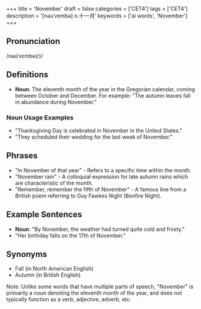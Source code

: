 +++
title = 'November'
draft = false
categories = ['CET4']
tags = ['CET4']
description = '[nəuˈvembə] n.十一月'
keywords = ['ai words', 'November']
+++

## Pronunciation
/nəʊˈvɛmbə(r)/

## Definitions
- **Noun**: The eleventh month of the year in the Gregorian calendar, coming between October and December. For example: "The autumn leaves fall in abundance during November."

### Noun Usage Examples
- "Thanksgiving Day is celebrated in November in the United States."
- "They scheduled their wedding for the last week of November."

## Phrases
- "In November of that year" - Refers to a specific time within the month.
- "November rain" - A colloquial expression for late autumn rains which are characteristic of the month.
- "Remember, remember the fifth of November" - A famous line from a British poem referring to Guy Fawkes Night (Bonfire Night).

## Example Sentences
- **Noun**: "By November, the weather had turned quite cold and frosty."
- "Her birthday falls on the 17th of November."

## Synonyms
- Fall (in North American English)
- Autumn (in British English)
  
Note: Unlike some words that have multiple parts of speech, "November" is primarily a noun denoting the eleventh month of the year, and does not typically function as a verb, adjective, adverb, etc.
